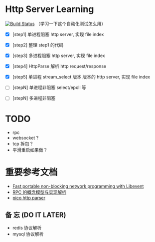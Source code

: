 # Http Server Learning

[![Build Status](https://travis-ci.org/minbaby/http-server-learning.svg?branch=master)](https://travis-ci.org/minbaby/http-server-learning)
（学习一下这个自动化测试怎么用）

- [x] [step1] 单进程阻塞 http server, 实现 file index
- [x] [step2] 整理 step1 的代码
- [x] [step3] 多进程阻塞 http server, 实现 file index
- [x] [step4] HttpParse 解析 http request/response
- [x] [step5] 单进程 stream_select 版本 版本的 http server, 实现 file index
- [ ] [stepN] 单进程非阻塞 select/epoll 等
- [ ] [stepN] 多进程非阻塞


# TODO

- rpc
- websocket ?
- tcp 拆包？
- 平滑重启如果做？


# 重要参考文档

- [Fast portable non-blocking network programming with Libevent](http://www.wangafu.net/~nickm/libevent-book/TOC.html)
- [RPC 的概念模型与实现解析](http://mp.weixin.qq.com/s?__biz=MzAxMTEyOTQ5OQ==&mid=2650610547&idx=1&sn=2cae08dbf62d9a6c2f964ffd440c0077)
- [pico http parser](https://github.com/h2o/picohttpparser) 

## 备 忘 (DO IT LATER)

- redis 协议解析
- mysql 协议解析
